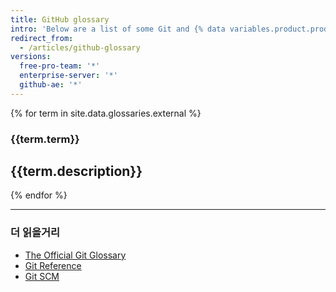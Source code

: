 ```yaml
---
title: GitHub glossary
intro: 'Below are a list of some Git and {% data variables.product.prodname_dotcom %} specific terms we use across our sites and documentation.'
redirect_from:
  - /articles/github-glossary
versions:
  free-pro-team: '*'
  enterprise-server: '*'
  github-ae: '*'
---
```


{% for term in site.data.glossaries.external %}
  ### {{term.term}}
  {{term.description}}
  ---
{% endfor %}

---

### 더 읽을거리

- [The Official Git Glossary](https://www.kernel.org/pub/software/scm/git/docs/gitglossary.html)
- [Git Reference](http://gitref.org/)
- [Git SCM](https://git-scm.com/doc)
